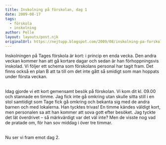 ```yaml
---
title: Inskolning på förskolan, dag 1
date: 2009-08-17
tags: 
  - förskola
  - inskolning	
author: Pelle
layout: layouts/post.njk
originalUrl: https://nejtupp.blogspot.com/2009/08/inskolning-pa-forskolan-dag-1.html
---
```


Inskolningen på Tages förskola är kort: i princip en enda vecka. Den andra veckan kommer han att gå kortare dagar och sedan är han förhoppningsvis inskolad. Vi följer ett schema som förskolans personal har tagit fram. Det finns också en plan B att ta till om det inte gått så smidigt som man hoppats under första veckan.
<br><br>

Idag gjorde vi ett kort gemensamt besök på förskolan. Vi kom dit kl. 09.00 och stannade en timme. Jag fick inte gå omkring utan skulle sitta still i en stol samtidigt som Tage fick gå omkring och bekanta sig med de andra barnen och med lokalerna. Han tycktes trivas! En timme kändes väldigt kort, men personalen sa att han kommer att sova gott efter besöket. Jag tyckte det lät överdrivet – så märkvärdigt var det väl inte? Men de visste nog vad de pratade om, för han sov middag i över tre timmar.
<br><br>

Nu ser vi fram emot dag 2.
